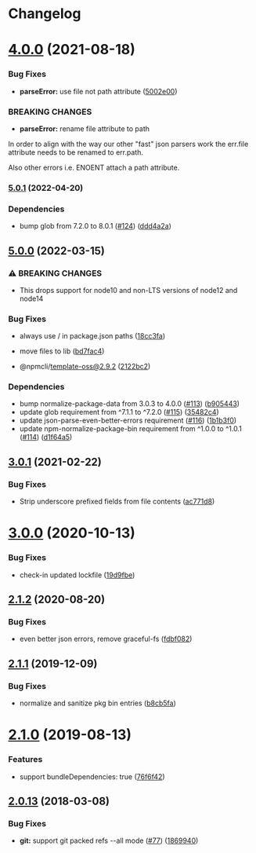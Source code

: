 # Changelog

# [4.0.0](https://github.com/npm/read-package-json/compare/v3.0.1...v4.0.0) (2021-08-18)


### Bug Fixes

* **parseError:** use file not path attribute ([5002e00](https://github.com/npm/read-package-json/commit/5002e00))


### BREAKING CHANGES

* **parseError:** rename file attribute to path

In order to align with the way our other "fast" json parsers work the
err.file attribute needs to be renamed to err.path.

Also other errors i.e. ENOENT attach a path attribute.



<a name="3.0.1"></a>
### [5.0.1](https://github.com/npm/read-package-json/compare/v5.0.0...v5.0.1) (2022-04-20)


### Dependencies

* bump glob from 7.2.0 to 8.0.1 ([#124](https://github.com/npm/read-package-json/issues/124)) ([ddd4a2a](https://github.com/npm/read-package-json/commit/ddd4a2aecb327c0884e7d6641f20255abcc464c6))

## [5.0.0](https://www.github.com/npm/read-package-json/compare/v4.1.2...v5.0.0) (2022-03-15)


### ⚠ BREAKING CHANGES

* This drops support for node10 and non-LTS versions of node12 and node14

### Bug Fixes

* always use / in package.json paths ([18cc3fa](https://www.github.com/npm/read-package-json/commit/18cc3faafae4aa39d5c5243feb5240a55da64965))
* move files to lib ([bd7fac4](https://www.github.com/npm/read-package-json/commit/bd7fac4862a6f230bc0e37b3483079cf9a49c275))


* @npmcli/template-oss@2.9.2 ([2122bc2](https://www.github.com/npm/read-package-json/commit/2122bc20231dfd0d6cee85e014e118f12192cdfc))


### Dependencies

* bump normalize-package-data from 3.0.3 to 4.0.0 ([#113](https://www.github.com/npm/read-package-json/issues/113)) ([b905443](https://www.github.com/npm/read-package-json/commit/b90544351fea84cf557572509129e84c06e8be45))
* update glob requirement from ^7.1.1 to ^7.2.0 ([#115](https://www.github.com/npm/read-package-json/issues/115)) ([35482c4](https://www.github.com/npm/read-package-json/commit/35482c48afde7d7d3fc647416acfb30a9c753b1d))
* update json-parse-even-better-errors requirement ([#116](https://www.github.com/npm/read-package-json/issues/116)) ([1b1b3f0](https://www.github.com/npm/read-package-json/commit/1b1b3f0a979d1f6cd4a46b86b21abe020d849052))
* update npm-normalize-package-bin requirement from ^1.0.0 to ^1.0.1 ([#114](https://www.github.com/npm/read-package-json/issues/114)) ([d1f64a5](https://www.github.com/npm/read-package-json/commit/d1f64a5d8250cc96df2f21200f92c5633418b33e))

## [3.0.1](https://github.com/npm/read-package-json/compare/v3.0.0...v3.0.1) (2021-02-22)


### Bug Fixes

* Strip underscore prefixed fields from file contents ([ac771d8](https://github.com/npm/read-package-json/commit/ac771d8))



<a name="3.0.0"></a>
# [3.0.0](https://github.com/npm/read-package-json/compare/v2.1.2...v3.0.0) (2020-10-13)


### Bug Fixes

* check-in updated lockfile ([19d9fbe](https://github.com/npm/read-package-json/commit/19d9fbe))



<a name="2.1.2"></a>
## [2.1.2](https://github.com/npm/read-package-json/compare/v2.1.1...v2.1.2) (2020-08-20)


### Bug Fixes

* even better json errors, remove graceful-fs ([fdbf082](https://github.com/npm/read-package-json/commit/fdbf082))



<a name="2.1.1"></a>
## [2.1.1](https://github.com/npm/read-package-json/compare/v2.1.0...v2.1.1) (2019-12-09)


### Bug Fixes

* normalize and sanitize pkg bin entries ([b8cb5fa](https://github.com/npm/read-package-json/commit/b8cb5fa))



<a name="2.1.0"></a>
# [2.1.0](https://github.com/npm/read-package-json/compare/v2.0.13...v2.1.0) (2019-08-13)


### Features

* support bundleDependencies: true ([76f6f42](https://github.com/npm/read-package-json/commit/76f6f42))



<a name="2.0.13"></a>
## [2.0.13](https://github.com/npm/read-package-json/compare/v2.0.12...v2.0.13) (2018-03-08)


### Bug Fixes

* **git:** support git packed refs --all mode ([#77](https://github.com/npm/read-package-json/issues/77)) ([1869940](https://github.com/npm/read-package-json/commit/1869940))

